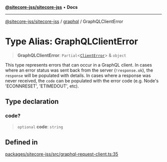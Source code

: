 [**@sitecore-jss/sitecore-jss**](../../README.md) • **Docs**

***

[@sitecore-jss/sitecore-jss](../../README.md) / [graphql](../README.md) / GraphQLClientError

# Type Alias: GraphQLClientError

> **GraphQLClientError**: `Partial`\<[`ClientError`](../../index/classes/ClientError.md)\> & `object`

This type represents errors that can occur in a GraphQL client.
In cases where an error status was sent back from the server (`!response.ok`), the `response` will be populated with details. In cases where a response was never received, the `code` can be populated with the error code (e.g. Node's 'ECONNRESET', 'ETIMEDOUT', etc).

## Type declaration

### code?

> `optional` **code**: `string`

## Defined in

[packages/sitecore-jss/src/graphql-request-client.ts:35](https://github.com/Sitecore/jss/blob/5454a428df58963ed2d13614972a821a22191cb6/packages/sitecore-jss/src/graphql-request-client.ts#L35)
